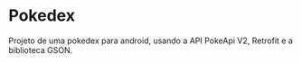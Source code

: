 # Pokedex

Projeto de uma pokedex para android, usando a API PokeApi V2, Retrofit e a biblioteca GSON. 
